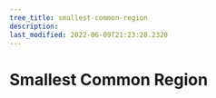 ```yaml
---
tree_title: smallest-common-region
description: 
last_modified: 2022-06-09T21:23:28.2328
---
```


# Smallest Common Region
